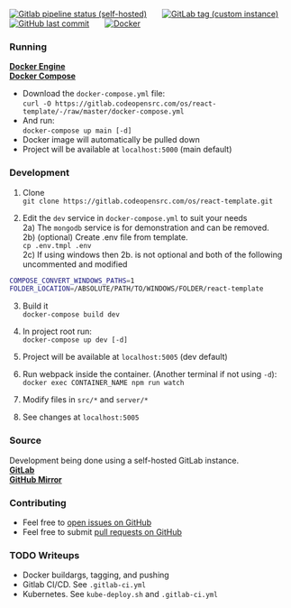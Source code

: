 [![Gitlab pipeline status (self-hosted)](https://img.shields.io/gitlab/pipeline/os/react-template/master?gitlab_url=https%3A%2F%2Fgitlab.codeopensrc.com&label=CI%2FCD&logo=Azure%20Pipelines)](https://gitlab.codeopensrc.com/os/react-template/-/pipelines)
&nbsp; &nbsp; &nbsp;
[![GitLab tag (custom instance)](https://img.shields.io/gitlab/v/tag/os/react-template?gitlab_url=https%3A%2F%2Fgitlab.codeopensrc.com&include_prereleases&label=Latest%20Release&logo=Gitlab)](https://gitlab.codeopensrc.com/os/react-template/-/tags)
&nbsp; &nbsp; &nbsp;
[![GitHub last commit](https://img.shields.io/github/last-commit/codeopensrc/os-react-template?label=Last%20Commit&logo=Git)](https://gitlab.codeopensrc.com/os/react-template/-/commits/master)
&nbsp; &nbsp; &nbsp;
[![Docker](https://img.shields.io/badge/Image-latest-blue?logo=Docker)](https://gitlab.codeopensrc.com/os/react-template/container_registry/10)

### Running
**[Docker Engine](https://docs.docker.com/engine/installation)**  
**[Docker Compose](https://docs.docker.com/compose/install)**

- Download the `docker-compose.yml` file:  
`curl -O https://gitlab.codeopensrc.com/os/react-template/-/raw/master/docker-compose.yml`
- And run:  
`docker-compose up main [-d]`   
- Docker image will automatically be pulled down  
- Project will be available at `localhost:5000` (main default)  

### Development  
1) Clone  
`git clone https://gitlab.codeopensrc.com/os/react-template.git`  

2) Edit the `dev` service in `docker-compose.yml` to suit your needs   
2a) The `mongodb` service is for demonstration and can be removed.  
2b) (optional) Create .env file from template.  
`cp .env.tmpl .env`  
2c) If using windows then 2b. is not optional and both of the following uncommented and modified
```bash
COMPOSE_CONVERT_WINDOWS_PATHS=1  
FOLDER_LOCATION=/ABSOLUTE/PATH/TO/WINDOWS/FOLDER/react-template  
```

3) Build it  
`docker-compose build dev`  

4) In project root run:  
`docker-compose up dev [-d]`  

5) Project will be available at `localhost:5005` (dev default)  

6) Run webpack inside the container. (Another terminal if not using `-d`):  
`docker exec CONTAINER_NAME npm run watch`  

7) Modify files in `src/*` and `server/*`  

8) See changes at `localhost:5005`  

### Source
Development being done using a self-hosted GitLab instance.  
**[GitLab](https://gitlab.codeopensrc.com/os/react-template)**  
**[GitHub Mirror](https://github.com/codeopensrc/os-react-template)**  

### Contributing
- Feel free to [open issues on GitHub](https://github.com/codeopensrc/os-react-template/issues)
- Feel free to submit [pull requests on GitHub](https://github.com/codeopensrc/os-react-template/pulls)

### TODO Writeups
- Docker buildargs, tagging, and pushing
- Gitlab CI/CD. See `.gitlab-ci.yml`  
- Kubernetes. See `kube-deploy.sh` and `.gitlab-ci.yml` 
